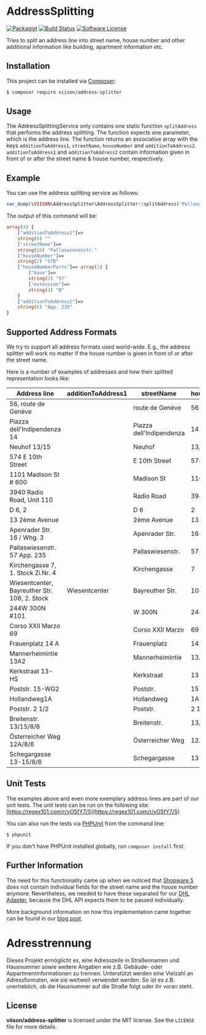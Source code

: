 # AddressSplitting

[![Packagist](https://img.shields.io/packagist/v/viison/address-splitter.svg?style=flat-square)](https://packagist.org/packages/viison/address-splitter) [![Build Status](https://img.shields.io/travis/VIISON/AddressSplitting.svg?style=flat-square)](https://travis-ci.org/VIISON/AddressSplitting) [![Software License](https://img.shields.io/badge/license-MIT-brightgreen.svg?style=flat-square)](LICENSE)

Tries to split an address line into street name, house number and other additional information like building,
apartment information etc.

## Installation

This project can be installed via [Composer](https://getcomposer.org/):

``` bash
$ composer require viison/address-splitter
```

## Usage
The AddressSplittingService only contains one static function `splitAddress` that performs the address splitting.
The function expects one parameter, which is the address line. The function returns an associative array with the
keys `additionToAddress1`, `streetName`, `houseNumber` and `additionToAddress2`. `additionToAddress1` and `additionToAddress2`
contain information given in front of or after the street name & house number, respectively.

## Example
You can use the address splitting service as follows:

```php
var_dump(\VIISON\AddressSplitter\AddressSplitter::splitAddress('Pallaswiesenstr. 57B App. 235'));
```

The output of this command will be:

```php
array(4) {
	["additionToAddress1"]=>
	string(0) ""
	["streetName"]=>
	string(16) "Pallaswiesenstr."
	["houseNumber"]=>
	string(2) "57B"
	["houseNumberParts"]=> array(2) {
	    ["base"]=>
	    string(2) "57"
	    ["extension"]=>
	    string(1) "B"    
	}
	["additionToAddress2"]=>
	string(8) "App. 235"
}
```

## Supported Address Formats
We try to support all address formats used world-wide. E.g., the address splitter will work no matter if the house number
is given in front of or after the street name.

Here is a number of examples of addresses and how their splitted representation looks like:

| Address line                                 | additionToAddress1 |  streetName              | houseNumber | base | extension | additionToAddress2 |
|----------------------------------------------|--------------------|--------------------------|-------------|------|-----------|--------------------|
| 56, route de Genève                          |                    | route de Genève          | 56          | 56   |           |                    |
| Piazza dell'Indipendenza 14                  |                    | Piazza dell'Indipendenza | 14          | 14   |           |                    |
| Neuhof 13/15                                 |                    | Neuhof                   | 13/15       | 13   | 15        |                    |
| 574 E 10th Street                            |                    | E 10th Street            | 574         | 574  |           |                    |
| 1101 Madison St # 600                        |                    | Madison St               | 1101        | 1101 |           | # 600              |
| 3940 Radio Road, Unit 110                    |                    | Radio Road               | 3940        | 3940 |           | Unit 110           |
| D 6, 2                                       |                    | D 6                      | 2           | 2    |           |                    |
| 13 2ème Avenue                               |                    | 2ème Avenue              | 13          | 13   |           |                    |
| Apenrader Str. 16 / Whg. 3                   |                    | Apenrader Str.           | 16          | 16   |           | Whg. 3             |
| Pallaswiesenstr. 57 App. 235                 |                    | Pallaswiesenstr.         | 57          | 57   |           | App. 235           |
| Kirchengasse 7, 1. Stock Zi.Nr. 4            |                    | Kirchengasse             | 7           | 7    |           | 1. Stock Zi.Nr. 4  |
| Wiesentcenter, Bayreuther Str. 108, 2. Stock | Wiesentcenter      | Bayreuther Str.          | 108         | 108  |           | 2. Stock           |
| 244W 300N #101                               |                    | W 300N                   | 244         | 244  |           | #101               |
| Corso XXII Marzo 69                          |                    | Corso XXII Marzo         | 69          | 69   |           |                    |
| Frauenplatz 14 A                             |                    | Frauenplatz              | 14 A        | 14   | A         |                    |
| Mannerheimintie 13A2                         |                    | Mannerheimintie          | 13A2        | 13   | A2        |                    |
| Kerkstraat 13-HS                             |                    | Kerkstraat               | 13-HS       | 13   | HS        |                    |
| Poststr. 15-WG2                              |                    | Poststr.                 | 15-WG2      | 15   |  WG2      |                    |
| Hollandweg1A                                 |                    | Hollandweg               | 1A          | 1    | A         |                    |
| Poststr. 2 1/2                               |                    | Poststr.                 | 2 1/2       | 2    | 1/2       |                    |
| Breitenstr. 13/15/8/6                        |                    | Breitenstr.              | 13/15/8/6   | 13   | 13/15/8/6 |                    |
| Österreicher Weg 12A/8/6                     |                    | Österreicher Weg         | 12A/8/6     | 12   | A/8/6     |                    |
| Schegargasse 13-15/8/6                       |                    | Schegargasse             | 13-15/8/6   | 13   | 15/8/6    |                    |

## Unit Tests

The examples above and even more exemplary address lines are part of our unit tests. The unit tests can be run on the following site: [https://regex101.com/r/vO5fY7/5](https://regex101.com/r/vO5fY7/5)


You can also run the tests via [PHPUnit](https://phpunit.de/) from the command line:

```
$ phpunit
```

If you don't have PHPUnit installed globally, run `composer install` first.

## Further Information
The need for this functionality came up when we noticed that [Shopware 5](https://github.com/shopware/shopware) does not contain individual fields for the street name
and the house number anymore. Nevertheless, we needed to have these separated for our [DHL Adapter](http://store.shopware.com/viison00656/dhl-adapter.html),
because the DHL API expects them to be passed individually.

More background information on how this implementation came together can be found in our [blog post](http://blog.viison.com/post/115849166487/shopware-5-from-a-technical-point-of-view#address-splitting).

# Adresstrennung
Dieses Projekt ermöglicht es, eine Adresszeile in Straßennamen und Hausnummer sowie weitere Angaben wie z.B. Gebäude- oder Appartmentinformationen zu trennen. Unterstützt werden eine Vielzahl an Adressformaten,
wie sie weltweit verwendet werden. So ist es z.B. unerheblich, ob die Hausnummer auf die Straße folgt oder ihr voran steht.

## License ##

**viison/address-splitter** is licensed under the MIT license.  See the `LICENSE` file for more details.


